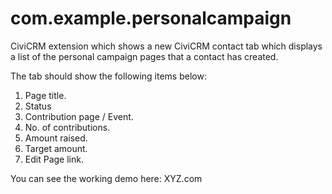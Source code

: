 # com.example.personalcampaign
CiviCRM extension which shows a new CiviCRM contact tab which displays a list of the personal campaign pages that a contact has created.

The tab should show the following items below: 
1. Page title. 
2. Status 
3. Contribution page / Event. 
4. No. of contributions. 
5. Amount raised. 
6. Target amount. 
7. Edit Page link.

You can see the working demo here: XYZ.com

